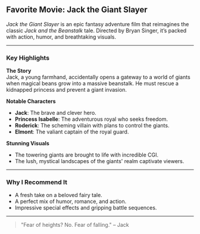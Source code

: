 ## **Favorite Movie: Jack the Giant Slayer**  
*Jack the Giant Slayer* is an epic fantasy adventure film that reimagines the classic *Jack and the Beanstalk* tale. Directed by Bryan Singer, it’s packed with action, humor, and breathtaking visuals.  

---

### **Key Highlights**  
**The Story**  
   Jack, a young farmhand, accidentally opens a gateway to a world of giants when magical beans grow into a massive beanstalk. He must rescue a kidnapped princess and prevent a giant invasion.  

**Notable Characters**  
   - **Jack**: The brave and clever hero.  
   - **Princess Isabelle**: The adventurous royal who seeks freedom.  
   - **Roderick**: The scheming villain with plans to control the giants.  
   - **Elmont**: The valiant captain of the royal guard.  

**Stunning Visuals**  
   - The towering giants are brought to life with incredible CGI.  
   - The lush, mystical landscapes of the giants' realm captivate viewers.  

---

### **Why I Recommend It**  
- A fresh take on a beloved fairy tale.  
- A perfect mix of humor, romance, and action.  
- Impressive special effects and gripping battle sequences.  

---

> "Fear of heights? No. Fear of falling." – Jack
